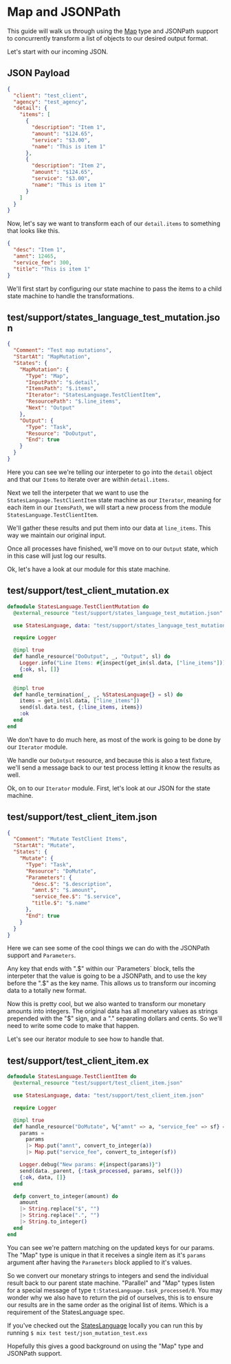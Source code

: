 # Map and JSONPath

This guide will walk us through using the [Map](https://states-language.net/spec.html#map-state) type and JSONPath support to concurrently transform a list of objects to our desired output format.

Let's start with our incoming JSON.

## JSON Payload

```json
{
  "client": "test_client",
  "agency": "test_agency",
  "detail": {
    "items": [
      {
        "description": "Item 1",
        "amount": "$124.65",
        "service": "$3.00",
        "name": "This is item 1"
      },
      {
        "description": "Item 2",
        "amount": "$124.65",
        "service": "$3.00",
        "name": "This is item 1"
      }
    ]
  }
}
```

Now, let's say we want to transform each of our `detail.items` to something that looks like this.

```json
{
  "desc": "Item 1",
  "amnt": 12465,
  "service_fee": 300,
  "title": "This is item 1"
}
```

We'll first start by configuring our state machine to pass the items to a child state machine to handle the transformations.

## test/support/states_language_test_mutation.json

```json
{
  "Comment": "Test map mutations",
  "StartAt": "MapMutation",
  "States": {
    "MapMutation": {
      "Type": "Map",
      "InputPath": "$.detail",
      "ItemsPath": "$.items",
      "Iterator": "StatesLanguage.TestClientItem",
      "ResourcePath": "$.line_items",
      "Next": "Output"
    },
    "Output": {
      "Type": "Task",
      "Resource": "DoOutput",
      "End": true
    }
  }
}
```

Here you can see we're telling our interpeter to go into the `detail` object and that our `Items` to iterate over are within `detail.items`. 

Next we tell the interpeter that we want to use the `StatesLanguage.TestClientItem` state machine as our `Iterator`, meaning for each item in our `ItemsPath`, we will start a new process from the module `StatesLanguage.TestClientItem`.

We'll gather these results and put them into our data at `line_items`. This way we maintain our original input.

Once all processes have finished, we'll move on to our `Output` state, which in this case will just log our results.

Ok, let's have a look at our module for this state machine.

## test/support/test_client_mutation.ex

```elixir
defmodule StatesLanguage.TestClientMutation do
  @external_resource "test/support/states_language_test_mutation.json"

  use StatesLanguage, data: "test/support/states_language_test_mutation.json"

  require Logger

  @impl true
  def handle_resource("DoOutput", _, "Output", sl) do
    Logger.info("Line Items: #{inspect(get_in(sl.data, ["line_items"]))}")
    {:ok, sl, []}
  end

  @impl true
  def handle_termination(_, _, %StatesLanguage{} = sl) do
    items = get_in(sl.data, ["line_items"])
    send(sl.data.test, {:line_items, items})
    :ok
  end
end
```

We don't have to do much here, as most of the work is going to be done by our `Iterator` module.

We handle our `DoOutput` resource, and because this is also a test fixture, we'll send a message back to our test process letting it know the results as well.

Ok, on to our `Iterator` module. First, let's look at our JSON for the state machine.

## test/support/test_client_item.json

```json
{
  "Comment": "Mutate TestClient Items",
  "StartAt": "Mutate",
  "States": {
    "Mutate": {
      "Type": "Task",
      "Resource": "DoMutate",
      "Parameters": {
        "desc.$": "$.description",
        "amnt.$": "$.amount",
        "service_fee.$": "$.service",
        "title.$": "$.name"
      },
      "End": true
    }
  }
}
```

Here we can see some of the cool things we can do with the JSONPath support and `Parameters`.

Any key that ends with ".$" within our `Parameters` block, tells the interpeter that the value is going to be a JSONPath, and to use the key before the ".$" as the key name. This allows us to transform our incoming data to a totally new format.

Now this is pretty cool, but we also wanted to transform our monetary amounts into integers. The original data has all monetary values as strings prepended with the "$" sign, and a "." separating dollars and cents. So we'll need to write some code to make that happen.

Let's see our iterator module to see how to handle that.

## test/support/test_client_item.ex

```elixir
defmodule StatesLanguage.TestClientItem do
  @external_resource "test/support/test_client_item.json"

  use StatesLanguage, data: "test/support/test_client_item.json"

  require Logger

  @impl true
  def handle_resource("DoMutate", %{"amnt" => a, "service_fee" => sf} = params, "Mutate", data) do
    params =
      params
      |> Map.put("amnt", convert_to_integer(a))
      |> Map.put("service_fee", convert_to_integer(sf))

    Logger.debug("New params: #{inspect(params)}")
    send(data._parent, {:task_processed, params, self()})
    {:ok, data, []}
  end

  defp convert_to_integer(amount) do
    amount
    |> String.replace("$", "")
    |> String.replace(".", "")
    |> String.to_integer()
  end
end
```

You can see we're pattern matching on the updated keys for our params. The "Map" type is unique in that it receives a single item as it's `params` argument after having the `Parameters` block applied to it's values.

So we convert our monetary strings to integers and send the individual result back to our parent state machine. "Parallel" and "Map" types listen for a special message of type `t:StatesLanguage.task_processed/0`. You may wonder why we also have to return the pid of ourselves, this is to ensure our results are in the same order as the original list of items. Which is a requirement of the StatesLanguage spec.

If you've checked out the [StatesLanguage](https://github.com/citybaseinc/states_language) locally you can run this by running `$ mix test test/json_mutation_test.exs`

Hopefully this gives a good background on using the "Map" type and JSONPath support.
